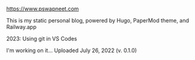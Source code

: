 https://www.pswapneet.com


This is my static personal blog, powered by Hugo, PaperMod theme, and Railway.app

2023: Using git in VS Codes

I'm working on it... Uploaded July 26, 2022 (v. 0.1.0)
